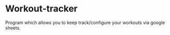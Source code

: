 # Workout-tracker
Program which allows you to keep track/configure your workouts via google sheets.
